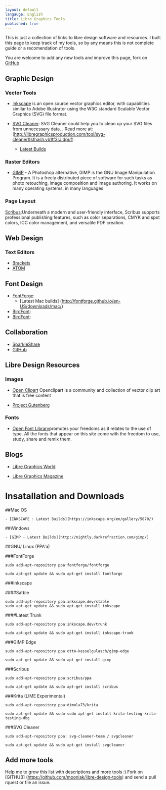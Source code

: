 ```yaml
---
layout: default
langauge: English
title: Libre Graphics Tools
published: true
---
```


This is just a collection of links to libre design software and resources. I built this page to keep track of my tools, so by any means this is not complete guide or a recomendation of tools. 

You are welcome to add any new tools and improve this page, fork on [GitHub](https://github.com/mooniak/libre-design-tools)


## Graphic Design

### Vector Tools

* [Inkscape](https://inkscape.org/en/) is an open source vector graphics editor, with capabilities similar to Adobe Illustrator using the W3C standard Scalable Vector Graphics (SVG) file format.


* [SVG Cleaner](http://sourceforge.net/projects/svgcleaner/): SVG Cleaner could help you to clean up your SVG files from unnecessary data. . Read more at: (http://libregraphicsproduction.com/tool/svg-cleaner#sthash.vb1tf3rJ.dpuf)

    - [Latest Builds](https://www.dropbox.com/sh/b7tyrnugif2ywqj/qpMx1ygywo)


### Raster Editors

* [GIMP](http://gimp.org) - A Photoshop alternative, GIMP is the GNU Image Manipulation Program. It is a freely distributed piece of software for such tasks as photo retouching, image composition and image authoring. It works on many operating systems, in many languages




### Page Layout


[Scribus](http://wiki.scribus.net/canvas/Download):Underneath a modern and user-friendly interface, Scribus supports professional publishing features, such as color separations, CMYK and spot colors, ICC color management, and versatile PDF creation.


## Web Design


### Text Editors

* [Brackets](http://brackets.io/)
* [ATOM](https://atom.io/)

## Font Design

* [FontForge](http://fontforge.org/):
    - [Latest Mac builds] (http://fontforge.github.io/en-US/downloads/mac/)
* [BirdFont](http://BirdFont.org/):
* [BirdFont](http://BirdFont.org/):


## Collaboration

* [SparkleShare](http://sparkleshare.org/)
* [GitHub](http://sparkleshare.org/)


## Libre Design Resources

### Images

* [Open Clipart](https://openclipart.org/) Openclipart is a community and collection of vector clip art that is free content

* [Project Gutenberg](https://www.gutenberg.org)


### Fonts

* [Open Font Library](http://openfontlibrary.org/)promotes your freedoms as it relates to the use of type. All the fonts that appear on this site come with the freedom to use, study, share and remix them. 


## Blogs

* [Libre Graphics World](http://libregraphicsworld.org/)

* [Libre Graphics Magazine](http://libregraphicsmag.com/)



# Insatallation and Downloads

##Mac OS

    - [INKSCAPE : Latest Builds](https://inkscape.org/en/gallery/5870/)


##Windows

    - [GIMP - Latest Builds](http://nightly.darkrefraction.com/gimp/)



##GNU/ Linux (PPA'a)


###FontForge

```
sudo add-apt-repository ppa:fontforge/fontforge
```
```
sudo apt-get update && sudo apt-get install fontforge
```

###Inkscape

####Satble

```
sudo add-apt-repository ppa:inkscape.dev/stable
sudo apt-get update && sudo apt-get install inkscape
````

####Latest Trunk
```
sudo add-apt-repository ppa:inkscape.dev/trunk 
```
```
sudo apt-get update && sudo apt-get install inkscape-trunk
```


###GIMP Edge

```
sudo add-apt-repository ppa:otto-kesselgulasch/gimp-edge
```
```
sudo apt-get update && sudo apt-get install gimp
```

###Scribus

```
sudo add-apt-repository ppa:scribus/ppa
```
```
sudo apt-get update && sudo apt-get install scribus
```

###Krita (LIME Experimental)

```
sudo add-apt-repository ppa:dimula73/krita
```
```
sudo apt-get update && sudo sudo apt-get install krita-testing krita-testing-dbg 
```

###SVG Cleaner

```
sudo add-apt-repository ppa: svg-cleaner-team / svgcleaner
```
```
sudo apt-get update && sudo apt-get install svgcleaner
```

## Add more tools

Help me to grow this list with descriptions and more tools :) Fork on [GITHUB] (https://github.com/mooniak/libre-design-tools) and send a pull rquest or file an issue.
